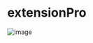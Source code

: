 # extensionPro
![image](https://user-images.githubusercontent.com/78885287/194708810-58208c32-ff22-4b73-a5cf-cf65a0539015.png)
